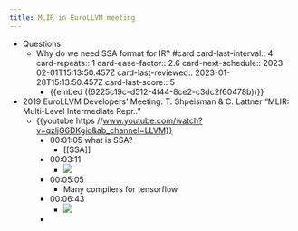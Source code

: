 ```yaml
---
title: MLIR in EuroLLVM meeting
---
```

- Questions
	- Why do we need SSA format for IR? #card
	  card-last-interval:: 4
	  card-repeats:: 1
	  card-ease-factor:: 2.6
	  card-next-schedule:: 2023-02-01T15:13:50.457Z
	  card-last-reviewed:: 2023-01-28T15:13:50.457Z
	  card-last-score:: 5
		- {{embed ((6225c19c-d512-4f44-8ce2-c3dc2f60478b))}}
- 2019 EuroLLVM Developers’ Meeting: T. Shpeisman & C. Lattner “MLIR: Multi-Level Intermediate Repr..”
	- {{youtube https //www.youtube.com/watch?v=qzljG6DKgic&ab_channel=LLVM}}
		- 00:01:05 what is SSA?
			- [[SSA]]
		- 00:03:11
			- ![](../assets/JpX5c5MMLx.png)
		- 00:05:05
			- Many compilers for tensorflow
		- 00:06:43
			- ![](../assets/rjRo1aIPT6.png)
		-